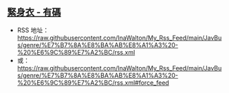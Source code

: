 ## [緊身衣 - 有碼](https://www.javbus.com/genre/3a)
 - RSS 地址：https://raw.githubusercontent.com/InaWalton/My_Rss_Feed/main/JavBus/genre/%E7%B7%8A%E8%BA%AB%E8%A1%A3%20-%20%E6%9C%89%E7%A2%BC/rss.xml
 - 或：https://raw.githubusercontent.com/InaWalton/My_Rss_Feed/main/JavBus/genre/%E7%B7%8A%E8%BA%AB%E8%A1%A3%20-%20%E6%9C%89%E7%A2%BC/rss.xml#force_feed